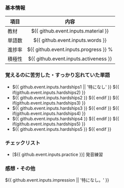 ### 基本情報
| 項目 | 内容 |
| --- | :---: |
| 教材 | ${{ github.event.inputs.material }} |
| 単語数 | ${{ github.event.inputs.words }} |
| 進捗率 | ${{ github.event.inputs.progress }} % |
| 積極性 | ${{ github.event.inputs.activeness }} |

### 覚えるのに苦労した・すっかり忘れていた単語
* ${{ github.event.inputs.hardships1 || '特になし' }}
${{ if(github.event.inputs.hardships2) }}
* ${{ github.event.inputs.hardships2 }}
${{ endif }}
${{ if(github.event.inputs.hardships3) }}
* ${{ github.event.inputs.hardships3 }}
${{ endif }}
${{ if(github.event.inputs.hardships4) }}
* ${{ github.event.inputs.hardships4 }}
${{ endif }}
${{ if(github.event.inputs.hardships5) }}
* ${{ github.event.inputs.hardships5 }}
${{ endif }}

### チェックリスト
* [${{ github.event.inputs.practice }}] 発音練習

### 感想・その他
${{ github.event.inputs.impression || '特になし。' }}
